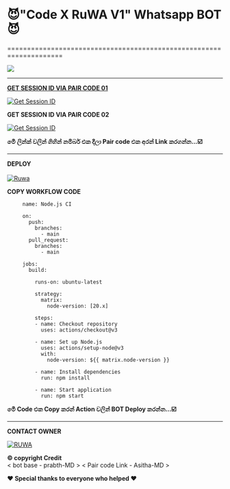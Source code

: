 # 😈"Code X RuWA V1" Whatsapp BOT😈
====================================================================

</a>
<a href="https://github.com/CodeXRuWA/Code-X-RuWA-V1">
<img src="https://img.shields.io/github/forks/CodeXRuWA/Code-X-RuWA?label=Fork&style=social">

<hr>

<b>GET SESSION ID VIA PAIR CODE 01</b>

<a href='https://pair-code-production.up.railway.app/' target="_blank"><img alt='Get Session ID' src='https://img.shields.io/badge/Click here to get your session id-blue?style=for-the-badge&logo=opencv&logoColor=white'/></a>

<b>GET SESSION ID VIA PAIR CODE 02</b>

<a href='https://willing-gertrude-asitha-4de0249e.koyeb.app/' target="_blank"><img alt='Get Session ID' src='https://img.shields.io/badge/Click here to get your session id-blue?style=for-the-badge&logo=opencv&logoColor=white'/></a>

<b>මෙී ලින්ක් වලින් ගිහින් නමිබර් එක දීලා Pair code එක අරන් Link කරගන්න...☑️</b>

<hr>

<b>DEPLOY</b>
</br>
</br>
[![Ruwa](https://img.shields.io/github/workflow/status/CalvinAllen/OpenInNotepadPlusPlus/release_build_and_deploy?logo=github&style=for-the-badge)](https://github.com/CodeXRuWA/Code-X-RuWA-V1/new/main?filename=.github%2Fworkflows%2Fnode.js.yml&workflow_template=ci%2Fnode.js)

<b>COPY WORKFLOW CODE</b></br>


         name: Node.js CI

         on:
           push:
             branches:
               - main
           pull_request:
             branches:
               - main

         jobs:
           build:

             runs-on: ubuntu-latest

             strategy:
               matrix:
                 node-version: [20.x]

             steps:
             - name: Checkout repository
               uses: actions/checkout@v3

             - name: Set up Node.js
               uses: actions/setup-node@v3
               with:
                 node-version: ${{ matrix.node-version }}

             - name: Install dependencies
               run: npm install

             - name: Start application
               run: npm start

<b>මෙී Code එ⁣ක Copy කරන් Action වලින් BOT Deploy කරන්න...☑️</b></br>              

<hr>

<b>CONTACT OWNER</b>


[![RUWA](https://telegra.ph/file/99460844d012cad1b7ee4.jpg)](https://wa.me/94725337377)


<b>©️ copyright Credit</b>  
< bot base - prabth-MD >     < Pair code Link - Asitha-MD > 

<b>❤ Special thanks to everyone who helped ❤</b></br>
